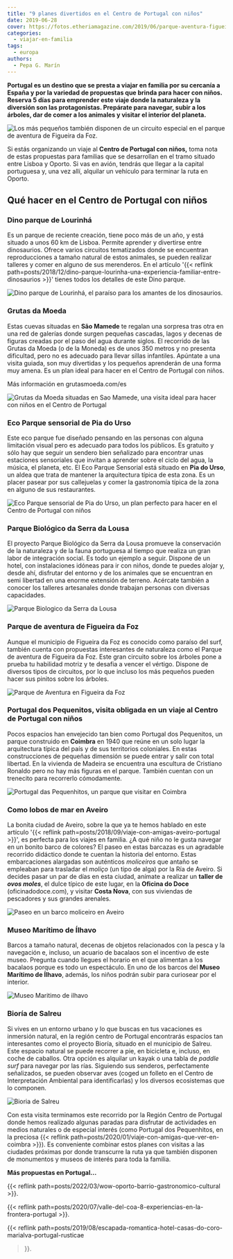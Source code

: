```yaml
---
title: "9 planes divertidos en el Centro de Portugal con niños"
date: 2019-06-28
cover: https://fotos.etheriamagazine.com/2019/06/parque-aventura-figueira-da-foz-portugal.jpg
categories: 
  - viajar-en-familia
tags: 
  - europa
authors: 
  - Pepa G. Marín
---
```


**Portugal es un destino que se presta a viajar en familia por su cercanía a España y 
por la variedad de propuestas que brinda para hacer con niños. Reserva 5 días para 
emprender este viaje donde la naturaleza y la diversión son las protagonistas. Prepárate 
para navegar, subir a los árboles, dar de comer a los animales y visitar el interior del 
planeta.** 

![Los más pequeños también disponen de un circuito especial en el parque de aventura de Figueira da Foz.](https://fotos.etheriamagazine.com/2019/06/parque-aventura-figueira-foz.jpg "Los más pequeños también disponen de un circuito especial en el parque de aventura de Figueira da Foz. ©PG")

Si estás organizando un viaje al **Centro de Portugal con niños,** toma nota de estas 
propuestas para familias que se desarrollan en el tramo situado entre Lisboa y Oporto. 
Si vas en avión, tendrás que llegar a la capital portuguesa y, una vez allí, alquilar un 
vehículo para terminar la ruta en Oporto. 

## Qué hacer en el Centro de Portugal con niños

### Dino parque de Lourinhá

Es un parque de reciente creación, tiene poco más de un año, y está situado a unos 60 km 
de Lisboa. Permite aprender y divertirse entre dinosaurios. Ofrece varios circuitos 
tematizados donde se encuentran reproducciones a tamaño natural de estos animales, se 
pueden realizar talleres y comer en alguno de sus merenderos. En el artículo '{{< 
reflink 
path=posts/2018/12/dino-parque-lourinha-una-experiencia-familiar-entre-dinosaurios >}}' 
tienes todos los detalles de este Dino parque. 

![Dino parque de Lourinhá, el paraíso para los amantes de los dinosaurios.](https://fotos.etheriamagazine.com/2018/12/Dinoparque-lourinha-viajes-familias-5-e1561371638676.jpg "El paraíso para los amantes de los dinosaurios. ©PG")

### Grutas da Moeda

Estas cuevas situadas en **São Mamede** te regalan una sorpresa tras otra en una red de 
galerías donde surgen pequeñas cascadas, lagos y decenas de figuras creadas por el paso 
del agua durante siglos. El recorrido de las Grutas da Moeda (o de la Moneda) es de unos 
350 metros y no presenta dificultad, pero no es adecuado para llevar sillas infantiles. 
Apúntate a una visita guiada, son muy divertidas y los pequeños aprenderán de una forma 
muy amena. Es un plan ideal para hacer en el Centro de Portugal con niños. 

Más información en grutasmoeda.com/es 

![Grutas da Moeda situadas en Sao Mamede, una visita ideal para hacer con niños en el Centro de Portugal](https://fotos.etheriamagazine.com/2019/06/cuevas-moeda-portugal.jpg "Grutas da Moeda situadas en Sao Mamede. ©PG")

### Eco Parque sensorial de Pia do Urso

Este eco parque fue diseñado pensando en las personas con alguna limitación visual pero 
es adecuado para todos los públicos. Es gratuito y sólo hay que seguir un sendero bien 
señalizado para encontrar unas estaciones sensoriales que invitan a aprender sobre el 
ciclo del agua, la música, el planeta, etc. El Eco Parque Sensorial está situado en 
**Pia do Urso**, un aldea que trata de mantener la arquitectura típica de esta zona. Es 
un placer pasear por sus callejuelas y comer la gastronomía típica de la zona en alguno 
de sus restaurantes. 

![Eco Parque sensorial de Pia do Urso, un plan perfecto para hacer en el Centro de Portugal con niños](https://fotos.etheriamagazine.com/2019/06/Pia-do-Urso-Portugal.jpg "Eco Parque sensorial de Pia do Urso. ©PG")

### Parque Biológico da Serra da Lousa

El proyecto Parque Biológico da Serra da Lousa promueve la conservación de la naturaleza 
y de la fauna portuguesa al tiempo que realiza un gran labor de integración social. Es 
todo un ejemplo a seguir. Dispone de un hotel, con instalaciones idóneas para ir con 
niños, donde te puedes alojar y, desde ahí, disfrutar del entorno y de los animales que 
se encuentran en semi libertad en una enorme extensión de terreno. Acércate también a 
conocer los talleres artesanales donde trabajan personas con diversas capacidades. 

![Parque Biologico da Serra da Lousa](https://fotos.etheriamagazine.com/2019/06/parque-naturaleza-serra-da-lousa.jpg "Parque Biológico da Serra da Lousa. ©PG")

### Parque de aventura de Figueira da Foz

Aunque el municipio de Figueira da Foz es conocido como paraíso del surf, también cuenta 
con propuestas interesantes de naturaleza como el Parque de aventura de Figueira da Foz. 
Este gran circuito sobre los árboles pone a prueba tu habilidad motriz y te desafia a 
vencer el vértigo. Dispone de diversos tipos de circuitos, por lo que incluso los más 
pequeños pueden hacer sus pinitos sobre los árboles. 

![Parque de Aventura en Figueira da Foz](https://fotos.etheriamagazine.com/2019/06/Parque-Arboles-figueira-foz.jpg "Parque de Aventura de Figueira da Foz. ©PG")

### Portugal dos Pequenitos, visita obligada en un viaje al Centro de Portugal con niños

Pocos espacios han envejecido tan bien como Portugal dos Pequenitos, un parque 
construido en **Coimbra** en 1940 que reúne en un solo lugar la arquitectura típica del 
país y de sus territorios coloniales. En estas construcciones de pequeñas dimensión se 
puede entrar y salir con total libertad. En la vivienda de Madeira se encuentra una 
escultura de Cristiano Ronaldo pero no hay más figuras en el parque. También cuentan con 
un trenecito para recorrerlo cómodamente. 

![Portugal das Pequenhitos, un parque que visitar en Coimbra](https://fotos.etheriamagazine.com/2019/06/Portugal-dos-Pequenhitos.jpg "Portugal dos Pequenhitos, en Coimbra. ©PG")

### Como lobos de mar en Aveiro

La bonita ciudad de Aveiro, sobre la que ya te hemos hablado en este artículo '{{< 
reflink path=posts/2018/09/viaje-con-amigas-aveiro-portugal >}}', es perfecta para los 
viajes en familia. ¿A qué niño no le gusta navegar en un bonito barco de colores? El 
paseo en estas barcazas es un agradable recorrido didáctico donde te cuentan la historia 
del entorno. Estas embarcaciones alargadas son auténticos _moliceiros_ que antaño se 
empleaban para trasladar el _moliço_ (un tipo de alga) por la Ría de Aveiro. Si decides 
pasar un par de días en esta ciudad, anímate a realizar un **taller de _ovos moles_**, 
el dulce típico de este lugar, en la **Oficina do Doce** (oficinadodoce.com), y visitar 
**Costa Nova**, con sus viviendas de pescadores y sus grandes arenales. 

![Paseo en un barco moliceiro en Aveiro](https://fotos.etheriamagazine.com/2019/06/canales-aveiro-moliceiro.jpg "Paseo en moliceiro por los canales de Aveiro. ©PG")

### Museo Marítimo de Ílhavo

Barcos a tamaño natural, decenas de objetos relacionados con la pesca y la navegación e, 
incluso, un acuario de bacalaos son el incentivo de este museo. Pregunta cuando llegues 
el horario en el que alimentan a los bacalaos porque es todo un espectáculo. En uno de 
los barcos del **Museo Marítimo de Ílhavo**, además, los niños podrán subir para 
curiosear por el interior. 

![Museo Maritimo de ilhavo](https://fotos.etheriamagazine.com/2019/06/Museo-Maritimo-Ilhavo.jpg "Museo Marítimo de Ílhavo. ©PG")

### Bioría de Salreu

Si vives en un entorno urbano y lo que buscas en tus vacaciones es inmersión natural, en 
la región centro de Portugal encontrarás espacios tan interesantes como el proyecto 
Bioría, situado en el municipio de Salreu. Este espacio natural se puede recorrer a pie, 
en bicicleta e, incluso, en coche de caballos. Otra opción es alquilar un kayak o una 
tabla de _paddle surf_ para navegar por las rías. Siguiendo sus senderos, perfectamente 
señalizados, se pueden observar aves (coged un folleto en el Centro de Interpretación 
Ambiental para identificarlas) y los diversos ecosistemas que lo componen. 

![Bioria de Salreu](https://fotos.etheriamagazine.com/2019/06/Bioria-Salreu-Portugal.jpg "Bioría de Salreu. ©PG")

Con esta visita terminamos este recorrido por la Región Centro de Portugal donde hemos 
realizado algunas paradas para disfrutar de actividades en medios naturales o de 
especial interés (como Portugal dos Pequenhitos, en la preciosa {{< reflink 
path=posts/2020/01/viaje-con-amigas-que-ver-en-coimbra >}}). Es conveniente combinar 
estos planes con visitas a las ciudades próximas por donde transcurre la ruta ya que 
también disponen de monumentos y museos de interés para toda la familia. 

**Más propuestas en Portugal...** 

{{< reflink path=posts/2022/03/wow-oporto-barrio-gastronomico-cultural >}}. 

{{< reflink path=posts/2020/07/valle-del-coa-8-experiencias-en-la-frontera-portugal >}}. 

{{< reflink 
path=posts/2019/08/escapada-romantica-hotel-casas-do-coro-marialva-portugal-rusticae 
>}}.
